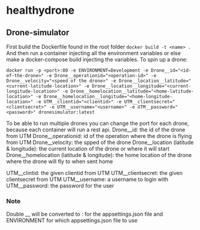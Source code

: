 # healthydrone


## Drone-simulator
First build the Dockerfile found in the root folder
`docker build -t <name> .`
And then run a container injecting all the environment variables or else make a docker-compose build injecting the variables.
To spin up a drone:

`docker run -p <port>:80 -e ENVIRONMENT=Development -e Drone__id="<id-of-the-drone>" -e Drone__operationid="<operation-id>" -e Drone__velocity="<speed of the drone>" -e Drone__location__latitude="<current-latitude-location>" -e Drone__location__longitude="<current-longitude-location>" -e Drone__homelocation__latitude="<home-latitude-location>" -e Drone__homelocation__longitude="<home-longitude-location>" -e UTM__clientid="<clientid>" -e UTM__clientsecret="<clientsecret>" -e UTM__username="<username>" -e UTM__password="<password>" dronesimulator:latest`

To be able to run multiple drones you can change the port for each drone, because each container will run a rest api.
Drone__id: the id of the drone from UTM
Drone__operationid: id of the operation where the drone is flying from UTM
Drone__velocity: the spped of the drone
Drone__location (latitude & longitude): the current location of the drone or where it will start
Drone__homelocation (latitude & longitude): the home location of the drone where the drone will fly to when sent home

UTM__clintid: the given clientid from UTM
UTM__clientsecret: the given clientsecret from UTM
UTM__username: a username to login with
UTM__password: the password for the user


### Note
Double __ will be converted to : for the appsettings.json file and ENVIRONMENT for which appsettings.json file to use
